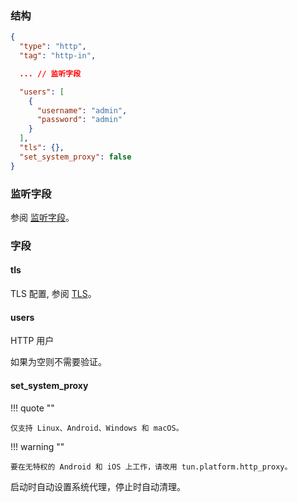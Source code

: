 ### 结构

```json
{
  "type": "http",
  "tag": "http-in",

  ... // 监听字段

  "users": [
    {
      "username": "admin",
      "password": "admin"
    }
  ],
  "tls": {},
  "set_system_proxy": false
}
```

### 监听字段

参阅 [监听字段](/zh/configuration/shared/listen/)。

### 字段

#### tls

TLS 配置, 参阅 [TLS](/zh/configuration/shared/tls/#inbound)。

#### users

HTTP 用户

如果为空则不需要验证。

#### set_system_proxy

!!! quote ""

    仅支持 Linux、Android、Windows 和 macOS。

!!! warning ""

    要在无特权的 Android 和 iOS 上工作，请改用 tun.platform.http_proxy。

启动时自动设置系统代理，停止时自动清理。